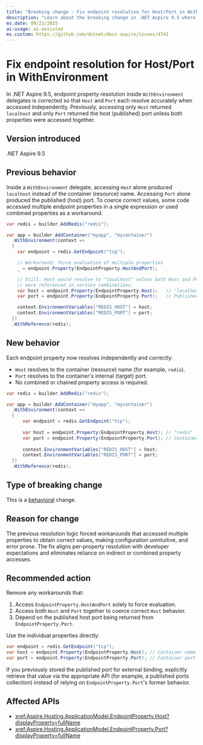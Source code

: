 ```yaml
---
title: "Breaking change - Fix endpoint resolution for Host/Port in WithEnvironment"
description: "Learn about the breaking change in .NET Aspire 9.5 where endpoint Host and Port properties resolve independently inside WithEnvironment."
ms.date: 09/23/2025
ai-usage: ai-assisted
ms.custom: https://github.com/dotnet/docs-aspire/issues/4741
---
```


# Fix endpoint resolution for Host/Port in WithEnvironment

In .NET Aspire 9.5, endpoint property resolution inside `WithEnvironment` delegates is corrected so that `Host` and `Port` each resolve accurately when accessed independently. Previously, accessing only `Host` returned `localhost` and only `Port` returned the host (published) port unless both properties were accessed together.

## Version introduced

.NET Aspire 9.5

## Previous behavior

Inside a `WithEnvironment` delegate, accessing `Host` alone produced `localhost` instead of the container (resource) name. Accessing `Port` alone produced the published (host) port. To coerce correct values, some code accessed multiple endpoint properties in a single expression or used combined properties as a workaround.

```csharp
var redis = builder.AddRedis("redis");

var app = builder.AddContainer("myapp", "mycontainer")
  .WithEnvironment(context =>
  {
    var endpoint = redis.GetEndpoint("tcp");

    // Workaround: force evaluation of multiple properties
    _ = endpoint.Property(EndpointProperty.HostAndPort);

    // Still: Host would resolve to "localhost" unless both Host and Port
    // were referenced in certain combinations.
    var host = endpoint.Property(EndpointProperty.Host);   // "localhost" (incorrect)
    var port = endpoint.Property(EndpointProperty.Port);   // Published host port, not container port

    context.EnvironmentVariables["REDIS_HOST"] = host;
    context.EnvironmentVariables["REDIS_PORT"] = port;
  })
  .WithReference(redis);
```

## New behavior

Each endpoint property now resolves independently and correctly:

- `Host` resolves to the container (resource) name (for example, `redis`).
- `Port` resolves to the container's internal (target) port.
- No combined or chained property access is required.

```csharp
var redis = builder.AddRedis("redis");

var app = builder.AddContainer("myapp", "mycontainer")
  .WithEnvironment(context =>
  {
      var endpoint = redis.GetEndpoint("tcp");
    
      var host = endpoint.Property(EndpointProperty.Host); // "redis"
      var port = endpoint.Property(EndpointProperty.Port); // Container port (e.g., 6379)
    
      context.EnvironmentVariables["REDIS_HOST"] = host;
      context.EnvironmentVariables["REDIS_PORT"] = port;
  })
  .WithReference(redis);
```

## Type of breaking change

This is a [behavioral](../categories.md#behavioral-change) change.

## Reason for change

The previous resolution logic forced workarounds that accessed multiple properties to obtain correct values, making configuration unintuitive, and error prone. The fix aligns per-property resolution with developer expectations and eliminates reliance on indirect or combined property accesses.

## Recommended action

Remove any workarounds that:

1. Access `EndpointProperty.HostAndPort` solely to force evaluation.
1. Access both `Host` and `Port` together to coerce correct `Host` behavior.
1. Depend on the published host port being returned from `EndpointProperty.Port`.

Use the individual properties directly:

```csharp
var endpoint = redis.GetEndpoint("tcp");
var host = endpoint.Property(EndpointProperty.Host); // Container name
var port = endpoint.Property(EndpointProperty.Port); // Container port
```

If you previously stored the published port for external binding, explicitly retrieve that value via the appropriate API (for example, a published ports collection) instead of relying on `EndpointProperty.Port`'s former behavior.

## Affected APIs

- <xref:Aspire.Hosting.ApplicationModel.EndpointProperty.Host?displayProperty=fullName>
- <xref:Aspire.Hosting.ApplicationModel.EndpointProperty.Port?displayProperty=fullName>

